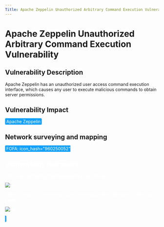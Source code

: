 ```yaml
---
Title: Apache Zeppelin Unauthorized Arbitrary Command Execution Vulnerability
---
```


# Apache Zeppelin Unauthorized Arbitrary Command Execution Vulnerability

## Vulnerability Description

Apache Zeppelin has an unauthorized user access command execution interface, which causes any user to execute malicious commands to obtain server permissions.

## Vulnerability Impact

<span style="background-color:rgb(18, 160, 255); padding: 2px 4px; border-radius: 3px; color: white;">Apache Zeppelin</span>

## Network surveying and mapping

<span style="background-color:rgb(18, 160, 255); padding: 2px 4px; border-radius: 3px; color: white;">
<a-button href="https://fofa.info/result?qbase64=aWNvbl9oYXNoPSI5NjAyNTAwNTIi">FOFA: icon_hash="960250052"</a-button>
</a-checkbox>

## Vulnerability reappears

The page containing the vulnerability is as follows

![img](https://raw.githubusercontent.com/PeiQi0/PeiQi-WIKI-Book/refs/heads/main/docs/.vuepress/../.vuepress/public/img/f95400ba-5303-4e13-a8b0-612e4f024ddd.png)

Click to create an anonymous user and execute the command on the user page.

![img](https://raw.githubusercontent.com/PeiQi0/PeiQi-WIKI-Book/refs/heads/main/docs/.vuepress/../.vuepress/public/img/e70af332-1c88-4060-b02e-93b196172ce5.png)